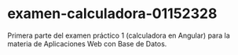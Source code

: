 # examen-calculadora-01152328
Primera parte del examen práctico 1 (calculadora en Angular) para la materia de Aplicaciones Web con Base de Datos.
